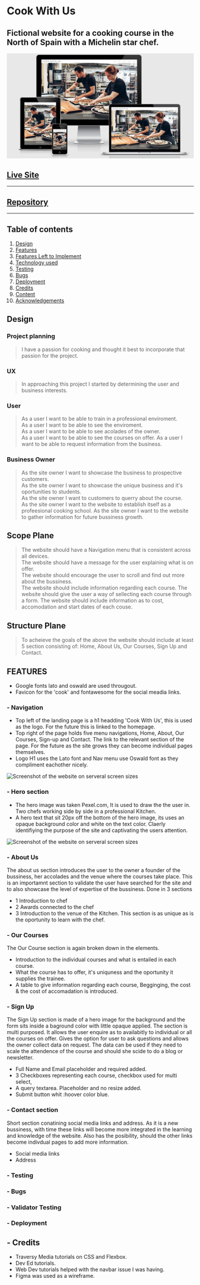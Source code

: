 # Cook With Us

## Fictional website for a cooking course in the North of Spain with a Michelin star chef.

![Screenshot of the website on serveral screen sizes](assets/screenshots/responsiveness.png?raw=true)

## **[Live Site](https://bslevin.github.io/Cook-With-Us/)**

------------------------------------------------------------------

## **[Repository](https://github.com/bslevin/Cook-With-Us)**

------------------------------------------------------------------

## Table of contents

 1. [ Design ](#design)
 2. [ Features ](#features)  
 3. [ Features Left to Implement ](#left)  
 4. [ Technology used ](#tech) 
 5. [ Testing ](#testing)  
 6. [ Bugs ](#bugs)  
 7. [ Deployment](#deployment)
 8. [ Credits](#credits)
 9. [ Content](#content)  
 10. [ Acknowledgements](#acknowledgements)
 
 ## Design

 <a name="design"></a>

 ### Project planning
 > I have a passion for cooking and thought it best to incorporate that passion for the project.

 ### UX

 > In approaching this project I started by determining the user and business interests.

 ### User
> As a user I want to be able to train in a professional enviroment.  
> As a user I want to be able to see the enviroment.  
> As a user I want to be able to see acolades of the owner.  
> As a user I want to be able to see the courses on offer.
> As a user I want to be able to request information from the business.

### Business Owner
> As the site owner I want to showcase the business to prospective customers.  
> As the site owner I want to showcase the unique business and it's oportunities to students.  
> As the site owner I want to customers to querry about the course.  
> As the site owner I want to the website to establish itself as a profeesional cooking school. 
> As the site owner I want to the website to gather information for future bussiness growth.   

## Scope Plane
> The website should have a Navigation menu that is consistent across all devices.  
> The website should have a message for the user explaining what is on offer.  
> The website should encourage the user to scroll and find out more about the bussiness.   
> The website should include information regarding each course.
> The website should give the user a way of sellecting each course through a form.
> The website should include information as to cost, accomodation and start dates of each couse. 

## Structure Plane
> To acheieve the goals of the above the website should include at least 5 section consisting of:  Home, About Us, Our Courses, Sign Up and Contact.  








## FEATURES
- Google fonts lato and oswald are used througout.
- Favicon for the 'cook' and fontawesome for the social meadia links.

### - Navigation
- Top left of the landing page is a h1 headding 'Cook With Us', this is used as the logo. For the future this is linked to the homepage.
- Top right of the page holds five menu navigations, Home, About, Our Courses, Sign-up and Contact. The link to the relevant section of the page. For the future as the site grows they can become individual pages themselves.
- Logo H1 uses the Lato font and Nav menu use Oswald font as they compliment eachother nicely.

![Screenshot of the website on serveral screen sizes]()

### - Hero section
- The hero image was taken Pexel.com, It is used to draw the the user in. Two chefs working side by side in a professional Kitchen.
- A hero text that sit 20px off the bottom of the hero image, its uses an opaque background color and white on the text color. Claerly identifiying the purpose of the site and captivating the users attention.

![Screenshot of the website on serveral screen sizes]()

### - About Us
The about us section introduces the user to the owner a founder of the bussiness, her accolades and the venue where the courses take place. This is an importamnt section to validate the user have searched for the site and to also showcase the level of expertise of the bussiness.
Done in 3 sections
- 1 Introduction to chef 
- 2 Awards connected to the chef
- 3 Introduction to the venue of the Kitchen. This section is as unique as is the oportunity to learn with the chef.

### - Our Courses

The Our Course section is again broken down in the elements.
- Introduction to the individual courses and what is entailed in each course.
- What the course has to offer, it's uniquness and the oportunity it supplies the trainee.
- A table to give information regarding each course, Begginging, the cost & the cost of accomadation is introduced.

### - Sign Up

The Sign Up section is made of a hero image for the background and the form sits inside a baground color with little opaque applied.
The section is multi purposed. It allows the user enquire as to availabitly to individual or all the courses on offer. Gives the option for user to ask questions and allows the owner collect data on request. The data can be used if they need to scale the attendence of the course and should she scide to do a blog or newsletter.

- Full Name and Email placeholder and required added.
- 3 Checkboxes representing each course, checkbox used for multi select,
- A query textarea. Placeholder and no resize added.
- Submit button whit :hoover color blue.


### - Contact section

Short section conatining social media links and address. As it is a new bussiness, with time these links will become more integrated in the learning and knowledge of the website. Also has the posibility, should the other links become indivdual pages to add more information.
- Social media links
- Address

### - Testing

### - Bugs

### - Validator Testing

### - Deployment

## - Credits

- Traversy Media tutorials on CSS and Flexbox.
- Dev Ed tutorials.
- Web Dev tutorials helped with the navbar issue I was having.
- Figma was used as a wireframe.